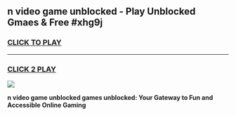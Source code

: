
## n video game unblocked - Play Unblocked Gmaes & Free #xhg9j
<h3>
<a href="https://news.freeplayer.one?title=n_video_game_unblocked&ref=24F">CLICK TO PLAY</a></h3>
<hr>

<h3>
<a href="https://news.freeplayer.one?title=n_video_game_unblocked&ref=24F">CLICK 2 PLAY</a>
  
</h3>

<a href="https://news.freeplayer.one?title=n_video_game_unblocked&ref=24F/"><img src="https://clearcache.store/games.png"></a>


**n video game unblocked games unblocked: Your Gateway to Fun and Accessible Online Gaming**
